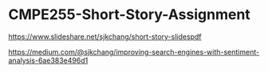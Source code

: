# CMPE255-Short-Story-Assignment

https://www.slideshare.net/sjkchang/short-story-slidespdf

https://medium.com/@sjkchang/improving-search-engines-with-sentiment-analysis-6ae383e496d1
